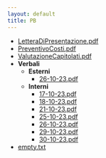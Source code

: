 ```yaml
---
layout: default
title: PB
---
```

- [LetteraDiPresentazione.pdf](./docs/PB//LetteraDiPresentazione.pdf)
- [PreventivoCosti.pdf](./docs/PB//PreventivoCosti.pdf)
- [ValutazioneCapitolati.pdf](./docs/PB//ValutazioneCapitolati.pdf)
- **Verbali**
  - **Esterni**
    - [26-10-23.pdf](./docs/PB/Verbali/Esterni/26-10-23.pdf)
  - **Interni**
    - [17-10-23.pdf](./docs/PB/Verbali/Interni/17-10-23.pdf)
    - [18-10-23.pdf](./docs/PB/Verbali/Interni/18-10-23.pdf)
    - [21-10-23.pdf](./docs/PB/Verbali/Interni/21-10-23.pdf)
    - [25-10-23.pdf](./docs/PB/Verbali/Interni/25-10-23.pdf)
    - [26-10-23.pdf](./docs/PB/Verbali/Interni/26-10-23.pdf)
    - [29-10-23.pdf](./docs/PB/Verbali/Interni/29-10-23.pdf)
    - [30-10-23.pdf](./docs/PB/Verbali/Interni/30-10-23.pdf)
- [empty.txt](./docs/PB//empty.txt)
